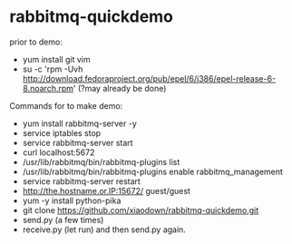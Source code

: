 rabbitmq-quickdemo
==================

prior to demo:

 * yum install git vim 
 * su -c 'rpm -Uvh http://download.fedoraproject.org/pub/epel/6/i386/epel-release-6-8.noarch.rpm' (?may already be done)

Commands for to make demo:

 * yum install rabbitmq-server -y
 * service iptables stop
 * service rabbitmq-server start
 * curl localhost:5672
 * /usr/lib/rabbitmq/bin/rabbitmq-plugins list
 * /usr/lib/rabbitmq/bin/rabbitmq-plugins enable rabbitmq_management
 * service rabbitmq-server restart
 * http://the.hostname.or.IP:15672/ guest/guest
 * yum -y install python-pika
 * git clone https://github.com/xiaodown/rabbitmq-quickdemo.git
 * send.py (a few times)
 * receive.py (let run) and then send.py again.
